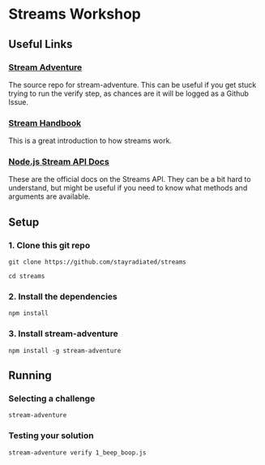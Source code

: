 # Streams Workshop

## Useful Links

### [Stream Adventure](https://github.com/workshopper/stream-adventure)

The source repo for stream-adventure. This can be useful if you get stuck
trying to run the verify step, as chances are it will be logged as a Github
Issue.

### [Stream Handbook](https://github.com/substack/stream-handbook)

This is a great introduction to how streams work.

### [Node.js Stream API Docs](https://nodejs.org/api/stream.html)

These are the official docs on the Streams API. They can be a bit hard to
understand, but might be useful if you need to know what methods and arguments
are available.

## Setup

### 1. Clone this git repo

```shell
git clone https://github.com/stayradiated/streams

cd streams
```

### 2. Install the dependencies

```shell
npm install
```

### 3. Install stream-adventure

```shell
npm install -g stream-adventure
```

## Running

### Selecting a challenge

```shell
stream-adventure
```

### Testing your solution

```shell
stream-adventure verify 1_beep_boop.js
```
